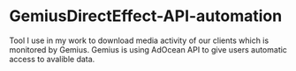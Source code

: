 # GemiusDirectEffect-API-automation
Tool I use in my work to download media activity of our clients which is monitored by Gemius. Gemius is using AdOcean API to give users automatic access to avalible data.
